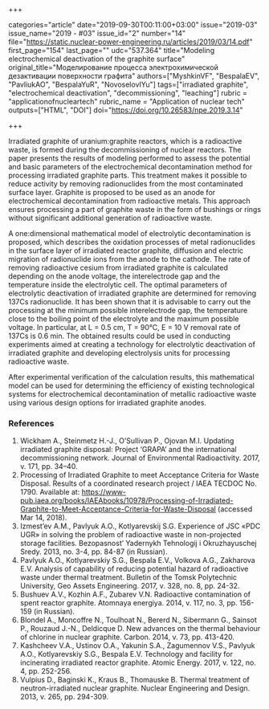 +++

categories="article"
date="2019-09-30T00:11:00+03:00"
issue="2019-03"
issue_name="2019 - #03"
issue_id="2"
number="14"
file="https://static.nuclear-power-engineering.ru/articles/2019/03/14.pdf"
first_page="154"
last_page=""
udc="537.364"
title="Modeling electrochemical deactivation of the graphite surface"
original_title="Моделирование процесса электрохимической дезактивации поверхности графита"
authors=["MyshkinVF", "BespalaEV", "PavliukAO", "BespalaYuR", "NovoselovIYu"]
tags=["irradiated graphite", "electrochemical deactivation", "decommissioning", "leaching"]
rubric = "applicationofnucleartech"
rubric_name = "Application of nuclear tech"
outputs=["HTML", "DOI"]
doi="https://doi.org/10.26583/npe.2019.3.14"

+++

Irradiated graphite of uranium:graphite reactors, which is a radioactive waste, is formed during the decommissioning of nuclear reactors. The paper presents the results of modeling performed to assess the potential and basic parameters of the electrochemical decontamination method for processing irradiated graphite parts. This treatment makes it possible to reduce activity by removing radionuclides from the most contaminated surface layer. Graphite is proposed to be used as an anode for electrochemical decontamination from radioactive metals. This approach ensures processing a part of graphite waste in the form of bushings or rings without significant additional generation of radioactive waste.

A one:dimensional mathematical model of electrolytic decontamination is proposed, which describes the oxidation processes of metal radionuclides in the surface layer of irradiated reactor graphite, diffusion and electric migration of radionuclide ions from the anode to the cathode. The rate of removing radioactive cesium from irradiated graphite is calculated depending on the anode voltage, the interelectrode gap and the temperature inside the electrolytic cell. The optimal parameters of electrolytic deactivation of irradiated graphite are determined for removing 137Cs radionuclide. It has been shown that it is advisable to carry out the processing at the minimum possible interelectrode gap, the temperature close to the boiling point of the electrolyte and the maximum possible voltage. In particular, at L = 0.5 cm, T = 90°C, E = 10 V removal rate of 137Cs is 0.6 min. The obtained results could be used in conducting experiments aimed at creating a technology for electrolytic deactivation of irradiated graphite and developing electrolysis units for processing radioactive waste.

After experimental verification of the calculation results, this mathematical model can be used for determining the efficiency of existing technological systems for electrochemical decontamination of metallic radioactive waste using various design options for irradiated graphite anodes.

### References

1. Wickham A., Steinmetz H.-J., O’Sullivan P., Ojovan M.I. Updating irradiated graphite disposal: Project ‘GRAPA’ and the international decommissioning network. Journal of Environmental Radioactivity. 2017, v. 171, pp. 34–40.
2. Processing of Irradiated Graphite to meet Acceptance Criteria for Waste Disposal. Results of a coordinated research project / IAEA TECDOC No. 1790. Available at: https://www-pub.iaea.org/books/IAEAbooks/10978/Processing-of-Irradiated-Graphite-to-Meet-Acceptance-Criteria-for-Waste-Disposal (accessed Mar 14, 2018).
3. Izmest’ev A.M., Pavlyuk A.O., Kotlyarevskij S.G. Experience of JSC «PDC UGR» in solving the problem of radioactive waste in non-projected storage facilities. Bezopasnost’ Yadernykh Tehnologij i Okruzhayuschej Sredy. 2013, no. 3-4, pp. 84-87 (in Russian).
4. Pavlyuk A.O., Kotlyarevskiy S.G., Bespala E.V., Volkova A.G., Zakharova E.V. Analysis of capability of reducing potential hazard of radioactive waste under thermal treatment. Bulletin of the Tomsk Polytechnic University, Geo Assets Engineering. 2017, v. 328, no. 8, pp. 24-32.
5. Bushuev A.V., Kozhin A.F., Zubarev V.N. Radioactive contamination of spent reactor graphite. Atomnaya energiya. 2014, v. 117, no. 3, pp. 156-159 (in Russian).
6. Blondel A., Moncoffre N., Toulhoat N., Bererd N., Sibermann G., Sainsot P., Rouzaud J.-N., Deldicque D. New advances on the thermal behaviour of chlorine in nuclear graphite. Carbon. 2014, v. 73, pp. 413-420.
7. Kashcheev V.A., Ustinov O.A., Yakunin S.A., Zagumennov V.S., Pavlyuk A.O., Kotlyarevskiy S.G., Bespala E.V. Technology and facility for incinerating irradiated reactor graphite. Atomic Energy. 2017, v. 122, no. 4, pp. 252-256.
8. Vulpius D., Baginski K., Kraus B., Thomauske B. Thermal treatment of neutron-irradiated nuclear graphite. Nuclear Engineering and Design. 2013, v. 265, pp. 294-309.